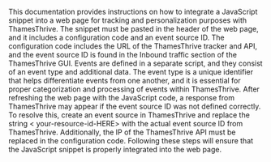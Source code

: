 This documentation provides instructions on how to integrate a JavaScript snippet into a web page for tracking and
personalization purposes with ThamesThrive. The snippet must be pasted in the header of the web page, and it includes a
configuration code and an event source ID. The configuration code includes the URL of the ThamesThrive tracker and API, and
the event source ID is found in the Inbound traffic section of the ThamesThrive GUI. Events are defined in a separate
script, and they consist of an event type and additional data. The event type is a unique identifier that helps
differentiate events from one another, and it is essential for proper categorization and processing of events within
ThamesThrive. After refreshing the web page with the JavaScript code, a response from ThamesThrive may appear if the event
source ID was not defined correctly. To resolve this, create an event source in ThamesThrive and replace the string <
your-resource-id-HERE> with the actual event source ID from ThamesThrive. Additionally, the IP of the ThamesThrive API must be
replaced in the configuration code. Following these steps will ensure that the JavaScript snippet is properly integrated
into the web page.

